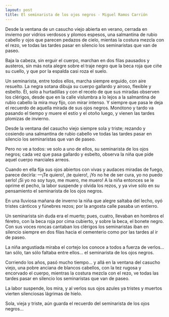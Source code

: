 ```yaml
---
layout: post
title: El seminarista de los ojos negros - Miguel Ramos Carrión
---
```


Desde la ventana de un casucho viejo 
abierta en verano, cerrada en invierno 
por vidrios verdosos y plomos espesos, 
una salmantina de rubio cabello 
y ojos que parecen pedazos de cielo, 
mientas la costura mezcla con el rezo, 
ve todas las tardes pasar en silencio 
los seminaristas que van de paseo.

Baja la cabeza, sin erguir el cuerpo, 
marchan en dos filas pausados y austeros, 
sin más nota alegre sobre el traje negro 
que la beca roja que ciñe su cuello, 
y que por la espalda casi roza el suelo.

Un seminarista, entre todos ellos, 
marcha siempre erguido, con aire resuelto. 
La negra sotana dibuja su cuerpo 
gallardo y airoso, flexible y esbelto. 
Él, solo a hurtadillas y con el recelo 
de que sus miradas observen los clérigos, 
desde que en la calle vislumbra a lo lejos 
a la salmantina de rubio cabello 
la mira muy fijo, con mirar intenso. 
Y siempre que pasa le deja el recuerdo 
de aquella mirada de sus ojos negros. 
Monótono y tardo va pasando el tiempo 
y muere el estío y el otoño luego, 
y vienen las tardes plomizas de invierno.

Desde la ventana del casucho viejo 
siempre sola y triste; rezando y cosiendo 
una salmantina de rubio cabello 
ve todas las tardes pasar en silencio 
los seminaristas que van de paseo.

Pero no ve a todos: ve solo a uno de ellos, 
su seminarista de los ojos negros; 
cada vez que pasa gallardo y esbelto, 
observa la niña que pide aquel cuerpo 
marciales arreos.

Cuando en ella fija sus ojos abiertos 
con vivas y audaces miradas de fuego, 
parece decirla:  —¡Te quiero!, ¡te quiero!, 
¡Yo no he de ser cura, yo no puedo serlo! 
¡Si yo no soy tuyo, me muero, me muero! 
A la niña entonces se le oprime el pecho, 
la labor suspende y olvida los rezos, 
y ya vive sólo en su pensamiento 
el seminarista de los ojos negros.

En una lluviosa mañana de inverno 
la niña que alegre saltaba del lecho, 
oyó tristes cánticos y fúnebres rezos; 
por la angosta calle pasaba un entierro.

Un seminarista sin duda era el muerto; 
pues, cuatro, llevaban en hombros el féretro, 
con la beca roja por cima cubierto, 
y sobre la beca, el bonete negro. 
Con sus voces roncas cantaban los clérigos 
los seminaristas iban en silencio 
siempre en dos filas hacia el cementerio 
como por las tardes al ir de paseo.

La niña angustiada miraba el cortejo 
los conoce a todos a fuerza de verlos... 
tan sólo, tan sólo faltaba entre ellos... 
el seminarista de los ojos negros.

Corriendo los años, pasó mucho tiempo... 
y allá en la ventana del casucho viejo, 
una pobre anciana de blancos cabellos, 
con la tez rugosa y encorvado el cuerpo, 
mientras la costura mezcla con el rezo, 
ve todas las tardes pasar en silencio 
los seminaristas que van de paseo.

La labor suspende, los mira, y al verlos 
sus ojos azules ya tristes y muertos 
vierten silenciosas lágrimas de hielo.

Sola, vieja y triste, aún guarda el recuerdo 
del seminarista de los ojos negros...

